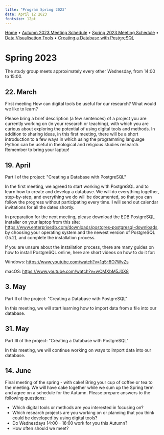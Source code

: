 ```yaml
---
title: "Program Spring 2023"
date: April 12 2023
fontsize: 12pt
---
```


[Home](/) &bull; [Autumn 2023 Meeting Schedule](/ProgramAutumn23.md) &bull; [Spring 2023 Meeting Schedule](/ProgramSpring23.md) &bull; [Data Visualisation Tools](/DataVisualisation.md) &bull; [Creating a Database with PostgreSQL](/PostgreSQL1.md) 


# Spring 2023

The study group meets approximately every other Wednesday, from 14:00 to 15:00.

## 22. March
First meeting
How can digital tools be useful for our research?
What would we like to learn?

Please bring a brief description (a few sentences) of a project you are currently working on (in your research or teaching), with which you are curious about exploring the potential of using digital tools and methods. In addition to sharing ideas, in this first meeting, there will be a short introduction to a few ways in which using the programming language Python can be useful in theological and religious studies research. Remember to bring your laptop!

## 19. April
Part I of the project: "Creating a Database with PostgreSQL"

In the first meeting, we agreed to start working with PostgreSQL and to learn how to create and develop a database. We will do everything together, step-by-step, and everything we do will be documented, so that you can follow the progress without participating every time.  I will send out calendar invitations for all the dates shortly.

In preparation for the next meeting, please download the EDB PostgreSQL installer on your laptop from this site: https://www.enterprisedb.com/downloads/postgres-postgresql-downloads, by choosing your operating system and the newest version of PostgreSQL (15.2), and complete the installation process.

If you are unsure about the installation process, there are many guides on how to install PostgreSQL online, here are short videos on how to do it for:

Windows: https://www.youtube.com/watch?v=1q5-8O7WvZs

macOS: https://www.youtube.com/watch?v=wCMXbM5J0X8 

## 3. May
Part II of the project: "Creating a Database with PostgreSQL"

In this meeting, we will start learning how to import data from a file into our database.

## 31. May
Part III of the project: "Creating a Database with PostgreSQL"

In this meeting, we will continue working on ways to import data into our database.

## 14. June
Final meeting of the spring - with cake! Bring your cup of coffee or tea to the meeting. We will have cake together while we sum up the Spring term and agree on a schedule for the Autumn. Please prepare answers to the following questions:
- Which digital tools or methods are you interested in focusing on?
- Which research projects are you working on or planning that you think could be developed by using digital tools?
- Do Wednesdays 14:00 - 16:00 work for you this Autumn?
- How often should we meet?
